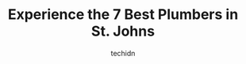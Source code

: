 ---
layout: ampstory
image: https://i0.wp.com/www.auto.or.id/wp-content/uploads/2023/06/the-snowmans-plumbing-inc-0-st-johns-1686325307.png?resize=640,853
author: techidn
featured: false
description: St. Johns, Newfoundland and Labrador, Canada is a haven for Plumbers enthusiasts, boasting an impressive array of 7 top-notch establishments. Whether youre a seasoned connoisseur or simply
title: Experience the 7 Best Plumbers in St. Johns
cover:
   title: Experience the 7 Best Plumbers in St. Johns
   subtitle: AUTO.OR.ID
   background: https://www.auto.or.id/wp-content/uploads/2023/06/the-snowmans-plumbing-inc-0-st-johns-1686325307.png

pages: 
 - layout: thirds
   top: <h1>#1 Hubleys Plumbing & Heating</h1>
   bottom: "<p>Scott and his team are great to deal with. Ive used them a number of times and they always stick to their commitments and keep me up to date. I most recently had a hot</p>"
   background: https://www.auto.or.id/wp-content/uploads/2023/06/the-snowmans-plumbing-inc-1-st-johns-1686325309.jpeg
   backgroundblur: true
 - layout: thirds
   top: <h1>#2 Avalon Plumbing & Heating Ltd</h1>
   bottom: "<p>62 Paddy Dobbin Dr, St. Johns, NL A1A 4W1, Canada</p>"
   background: https://www.auto.or.id/wp-content/uploads/2023/06/the-snowmans-plumbing-inc-2-st-johns-1686325310.jpeg
   cta:
      link: https://www.auto.or.id/experience-the-7-best-plumbers-in-st-johns/
      text: Experience the 7 Best Plumbers in St. Johns
 - layout: thirds
   top: <h1>#3 Sooley Allan Plumbing Ltd</h1>
   bottom: "<p>57 Blackler Ave, St. Johns, NL A1E 3E9, Canada</p>"
   background: https://images.unsplash.com/photo-1619843810942-f8010bb6916c?ixlib=rb-4.0.3&ixid=MnwxMjA3fDB8MHxwaG90by1wYWdlfHx8fGVufDB8fHx8&auto=format&fit=crop&w=640&h=853&q=80
   cta:
      link: https://www.auto.or.id/experience-the-7-best-plumbers-in-st-johns/
      text: Experience the 7 Best Plumbers in St. Johns
 - layout: thirds
   top: <h1>#4 Bishops Plumbing & Heating</h1>
   bottom: "<p>115 Hussey Dr, St. Johns, NL A1A 4Y6, Canada</p>"
   background: https://images.unsplash.com/photo-1625078995475-24378c4d611b?ixlib=rb-4.0.3&ixid=MnwxMjA3fDB8MHxwaG90by1wYWdlfHx8fGVufDB8fHx8&auto=format&fit=crop&w=640&h=853&q=80
   cta:
      link: https://www.auto.or.id/experience-the-7-best-plumbers-in-st-johns/
      text: Experience the 7 Best Plumbers in St. Johns
 - layout: thirds
   top: <h1>#5 Kings Plumbing & Heating Ltd</h1>
   bottom: "<p>5 Stamps Ln, St. Johns, NL A1E 3C9, Canada</p>"
   background: https://images.unsplash.com/photo-1630381796593-6b72c570dc43?ixlib=rb-4.0.3&ixid=MnwxMjA3fDB8MHxwaG90by1wYWdlfHx8fGVufDB8fHx8&auto=format&fit=crop&w=640&h=853&q=80
   cta:
      link: https://www.auto.or.id/experience-the-7-best-plumbers-in-st-johns/
      text: Experience the 7 Best Plumbers in St. Johns
 - layout: thirds
   top: <h1>#6 Dawes Plumbing & Heating</h1>
   bottom: "<p>171 Conception Bay Hwy, Conception Bay South, NL A1W 3G7, Canada</p>"
   background: https://images.unsplash.com/photo-1653047256226-5abbfa82f1d7?ixlib=rb-4.0.3&ixid=MnwxMjA3fDB8MHxwaG90by1wYWdlfHx8fGVufDB8fHx8&auto=format&fit=crop&w=640&h=853&q=80
   cta:
      link: https://www.auto.or.id/experience-the-7-best-plumbers-in-st-johns/
      text: Experience the 7 Best Plumbers in St. Johns
 - layout: thirds
   top: <h1>#7 Plumbing Plus Ltd</h1>
   bottom: "<p>129 McNamara Dr, Paradise, NL A1L 0A7, Canada</p>"
   background: https://images.unsplash.com/photo-1573661687979-b1fe429b9da3?ixlib=rb-4.0.3&ixid=MnwxMjA3fDB8MHxwaG90by1wYWdlfHx8fGVufDB8fHx8&auto=format&fit=crop&w=640&h=853&q=80
   cta:
      link: https://www.auto.or.id/experience-the-7-best-plumbers-in-st-johns/
      text: Experience the 7 Best Plumbers in St. Johns
 - layout: thirds
   middle: Continue reading...
   background: https://images.unsplash.com/photo-1592853625511-ad0edcc69c07?ixlib=rb-4.0.3&ixid=MnwxMjA3fDB8MHxwaG90by1wYWdlfHx8fGVufDB8fHx8&auto=format&fit=crop&w=640&h=853&q=80
   cta:
      link: https://www.auto.or.id/experience-the-7-best-plumbers-in-st-johns/
      text: Experience the 7 Best Plumbers in St. Johns

---